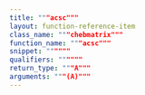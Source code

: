 ```yaml
---
title: """acsc"""
layout: function-reference-item
class_name: """chebmatrix"""
function_name: """acsc"""
snippet: """"""
qualifiers: """"""
return_type: """A"""
arguments: """(A)"""
---
```


